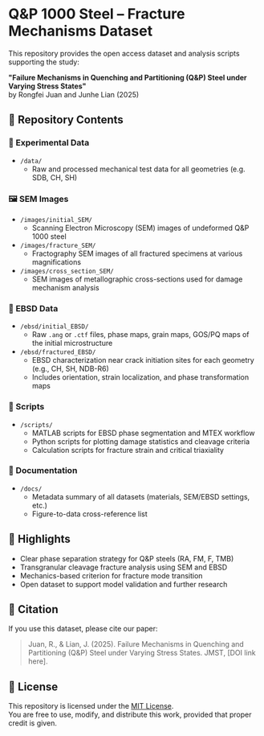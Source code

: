 # Q&P 1000 Steel – Fracture Mechanisms Dataset

This repository provides the open access dataset and analysis scripts supporting the study:

**"Failure Mechanisms in Quenching and Partitioning (Q&P) Steel under Varying Stress States"**  
by Rongfei Juan and Junhe Lian (2025)

## 📁 Repository Contents
### 🔬 Experimental Data

- `/data/`
  - Raw and processed mechanical test data for all geometries (e.g. SDB, CH, SH)

### 🖼️ SEM Images

- `/images/initial_SEM/`
  - Scanning Electron Microscopy (SEM) images of undeformed Q&P 1000 steel
- `/images/fracture_SEM/`
  - Fractography SEM images of all fractured specimens at various magnifications
- `/images/cross_section_SEM/`
  - SEM images of metallographic cross-sections used for damage mechanism analysis

### 🧭 EBSD Data

- `/ebsd/initial_EBSD/`
  - Raw `.ang` or `.ctf` files, phase maps, grain maps, GOS/PQ maps of the initial microstructure
- `/ebsd/fractured_EBSD/`
  - EBSD characterization near crack initiation sites for each geometry (e.g., CH, SH, NDB-R6)
  - Includes orientation, strain localization, and phase transformation maps

### 🧩 Scripts

- `/scripts/`
  - MATLAB scripts for EBSD phase segmentation and MTEX workflow
  - Python scripts for plotting damage statistics and cleavage criteria
  - Calculation scripts for fracture strain and critical triaxiality

### 📑 Documentation

- `/docs/`
  - Metadata summary of all datasets (materials, SEM/EBSD settings, etc.)
  - Figure-to-data cross-reference list

## 📌 Highlights

- Clear phase separation strategy for Q&P steels (RA, FM, F, TMB)
- Transgranular cleavage fracture analysis using SEM and EBSD
- Mechanics-based criterion for fracture mode transition
- Open dataset to support model validation and further research

## 📜 Citation

If you use this dataset, please cite our paper:

> Juan, R., & Lian, J. (2025). Failure Mechanisms in Quenching and Partitioning (Q&P) Steel under Varying Stress States. JMST, [DOI link here].

## 📄 License

This repository is licensed under the [MIT License](./LICENSE).  
You are free to use, modify, and distribute this work, provided that proper credit is given.

